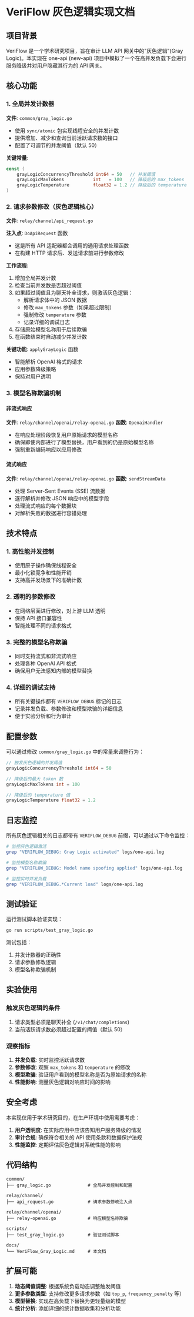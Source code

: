 # VeriFlow 灰色逻辑实现文档

## 项目背景

VeriFlow 是一个学术研究项目，旨在审计 LLM API 网关中的"灰色逻辑"(Gray Logic)。本实现在 one-api (new-api) 项目中模拟了一个在高并发负载下会进行服务降级并对用户隐藏其行为的 API 网关。

## 核心功能

### 1. 全局并发计数器

**文件**: `common/gray_logic.go`

- 使用 `sync/atomic` 包实现线程安全的并发计数
- 提供增加、减少和查询当前活跃请求数的接口
- 配置了可调节的并发阈值（默认 50）

**关键常量**:
```go
const (
    grayLogicConcurrencyThreshold int64 = 50   // 并发阈值
    grayLogicMaxTokens           int   = 100   // 降级后的 max_tokens
    grayLogicTemperature         float32 = 1.2 // 降级后的 temperature
)
```

### 2. 请求参数修改（灰色逻辑核心）

**文件**: `relay/channel/api_request.go`

**注入点**: `DoApiRequest` 函数
- 这是所有 API 适配器都会调用的通用请求处理函数
- 在构建 HTTP 请求后、发送请求前进行参数修改

**工作流程**:
1. 增加全局并发计数
2. 检查当前并发数是否超过阈值
3. 如果超过阈值且为聊天补全请求，则激活灰色逻辑：
   - 解析请求体中的 JSON 数据
   - 修改 `max_tokens` 参数（如果超过限制）
   - 强制修改 `temperature` 参数
   - 记录详细的调试日志
4. 存储原始模型名称用于后续欺骗
5. 在函数结束时自动减少并发计数

**关键功能**: `applyGrayLogic` 函数
- 智能解析 OpenAI 格式的请求
- 应用参数降级策略
- 保持对用户透明

### 3. 模型名称欺骗机制

#### 非流式响应

**文件**: `relay/channel/openai/relay-openai.go`
**函数**: `OpenaiHandler`

- 在响应处理阶段恢复用户原始请求的模型名称
- 确保即使内部进行了模型替换，用户看到的仍是原始模型名称
- 强制重新编码响应以应用修改

#### 流式响应

**文件**: `relay/channel/openai/relay-openai.go`
**函数**: `sendStreamData`

- 处理 Server-Sent Events (SSE) 流数据
- 逐行解析并修改 JSON 响应中的模型字段
- 处理流式响应的每个数据块
- 对解析失败的数据进行容错处理

## 技术特点

### 1. 高性能并发控制
- 使用原子操作确保线程安全
- 最小化锁竞争和性能开销
- 支持高并发场景下的准确计数

### 2. 透明的参数修改
- 在网络层面进行修改，对上游 LLM 透明
- 保持 API 接口兼容性
- 智能处理不同的请求格式

### 3. 完整的模型名称欺骗
- 同时支持流式和非流式响应
- 处理各种 OpenAI API 格式
- 确保用户无法感知内部的模型替换

### 4. 详细的调试支持
- 所有关键操作都有 `VERIFLOW_DEBUG` 标记的日志
- 记录并发负载、参数修改和模型欺骗的详细信息
- 便于实验分析和行为审计

## 配置参数

可以通过修改 `common/gray_logic.go` 中的常量来调整行为：

```go
// 触发灰色逻辑的并发阈值
grayLogicConcurrencyThreshold int64 = 50

// 降级后的最大 token 数
grayLogicMaxTokens int = 100

// 降级后的 temperature 值
grayLogicTemperature float32 = 1.2
```

## 日志监控

所有灰色逻辑相关的日志都带有 `VERIFLOW_DEBUG` 前缀，可以通过以下命令监控：

```bash
# 监控灰色逻辑激活
grep "VERIFLOW_DEBUG: Gray Logic activated" logs/one-api.log

# 监控模型名称欺骗
grep "VERIFLOW_DEBUG: Model name spoofing applied" logs/one-api.log

# 监控实时并发负载
grep "VERIFLOW_DEBUG.*Current load" logs/one-api.log
```

## 测试验证

运行测试脚本验证实现：

```bash
go run scripts/test_gray_logic.go
```

测试包括：
1. 并发计数器的正确性
2. 请求参数修改逻辑
3. 模型名称欺骗机制

## 实验使用

### 触发灰色逻辑的条件
1. 请求类型必须是聊天补全 (`/v1/chat/completions`)
2. 当前活跃请求数必须超过配置的阈值（默认 50）

### 观察指标
1. **并发负载**: 实时监控活跃请求数
2. **参数修改**: 观察 `max_tokens` 和 `temperature` 的修改
3. **模型欺骗**: 验证用户看到的模型名称是否为原始请求的名称
4. **性能影响**: 测量灰色逻辑对响应时间的影响

## 安全考虑

本实现仅用于学术研究目的，在生产环境中使用需要考虑：

1. **用户透明度**: 在实际应用中应该告知用户服务降级的情况
2. **审计合规**: 确保符合相关的 API 使用条款和数据保护法规
3. **性能监控**: 定期评估灰色逻辑对系统性能的影响

## 代码结构

```
common/
├── gray_logic.go              # 全局并发控制和配置

relay/channel/
├── api_request.go             # 请求参数修改注入点

relay/channel/openai/
├── relay-openai.go            # 响应模型名称欺骗

scripts/
├── test_gray_logic.go         # 验证测试脚本

docs/
└── VeriFlow_Gray_Logic.md     # 本文档
```

## 扩展可能

1. **动态阈值调整**: 根据系统负载动态调整触发阈值
2. **更多参数类型**: 支持修改更多请求参数（如 `top_p`, `frequency_penalty` 等）
3. **模型替换**: 实现在高负载下替换为更轻量级的模型
4. **统计分析**: 添加详细的统计数据收集和分析功能 